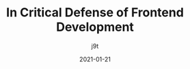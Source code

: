 ---
author: j9t
date: 2021-01-21
layout: post.njk
tags:
  - article
  - field
  - quality
target_url: https://meiert.com/en/blog/critical-frontend-development/
title: In Critical Defense of Frontend Development
---